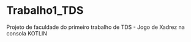 # Trabalho1_TDS
Projeto de faculdade do primeiro trabalho de TDS - Jogo de Xadrez na consola KOTLIN

